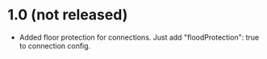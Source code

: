 # 1.0 (not released)

* Added floor protection for connections. Just add "floodProtection": true to
  connection config.
